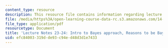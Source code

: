 ```yaml
---
content_type: resource
description: This resource file contains information regarding lecture 23-24.
file: /media/https%3A/open-learning-course-data-rc.s3.amazonaws.com/14-384-time-series-analysis-fall-2013/efc84003319dde93c94ed48d3d1e7433_MIT14_384F13_lec23and24.pdf
file_type: application/pdf
resourcetype: Document
title: 'Lecture Notes 23-24: Intro to Bayes approach, Reasons to be Bayesian'
uid: efc84003-319d-de93-c94e-d48d3d1e7433
---
```

